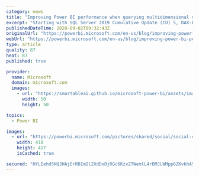 ```yaml
---
category: news
title: "Improving Power BI performance when querying multidimensional models"
excerpt: "Starting with SQL Server 2019 Cumulative Update (CU) 5, DAX-based clients such as Power BI can use SuperDAX functions and query patterns against multidimensional models to boost query performance. "
publishedDateTime: 2020-09-02T09:32:43Z
originalUrl: "https://powerbi.microsoft.com/en-us/blog/improving-power-bi-performance-when-querying-multidimensional-models/"
webUrl: "https://powerbi.microsoft.com/en-us/blog/improving-power-bi-performance-when-querying-multidimensional-models/"
type: article
quality: 87
heat: 87
published: true

provider:
  name: Microsoft
  domain: microsoft.com
  images:
    - url: "https://smartableai.github.io/microsoft-power-bi/assets/images/organizations/microsoft.com-50x50.jpg"
      width: 50
      height: 50

topics:
  - Power BI

images:
  - url: "https://powerbi.microsoft.com/pictures/shared/social/social-default-image.png"
    width: 418
    height: 417
    isCached: true

secured: "HYLEehd5NQJHAjE+RBImIl2XdDxDjRGc6KzvZTWemlL4rBMJLWMpp6ZKvkhASAUCSJW1WKHdOC1JWBjvvQw6lh4+4i4HA2Y6GxZ8OQFs4qFkA9itK3gSy4ujYMdUBgZMmrAxmMewdZdGac4XTWkTXJAP2r2s0NqKqcGU1PlbCSwxmM9deAeGz692NSxI2JUtTI0FcO8EOr7Uf8GuEyTe9vz7L9J/ZX1EzERC3TrKHzoKK9GPpI5KmdLIdGWlTVTBPi8QsQiI49tqq0GbVZGoFYKM0knJPGiK3SYWgCppVbM2h/PPHM/trxL4DwTt796sz6yaHY/a6lOGQHTdNjCaghK9yvVhbJKCv5OE3d5FxuU=;zCavQR7nXi89DRvyo1A4XQ=="
---
```


